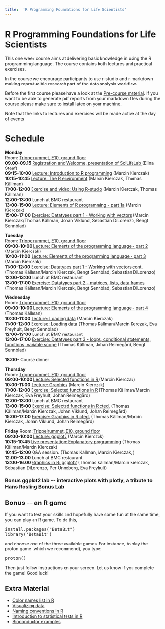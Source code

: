 ```yaml
---
title:  'R Programming Foundations for Life Scientists'
---
```


# R Programming Foundations for Life Scientists
This one week course aims at delivering basic knowledge in using the R
programming language. The course contains both lectures and practical
exercises.

In the course we encourage participants to use r-studio and
r-markdown making reproducible research part of the data analysis
workflow.

Before the first course please have a look at the [Pre-course
material](precourse). If you want to be able to generate pdf reports
from your markdown files during the course please make sure to install
latex on your machine.

Note that the links to lectures and exercises will be made active at the day of events
# Schedule

**Monday**<br>
Room: [Trippelrummet, E10, ground floor](../files/bmc_map.jpg)<br>
**09.00-09.15** [Registration and Welcome, presentation of SciLifeLab
](Lectures/Welcome.pdf) (Elina Staaf)<br>
**09:15-10:00** [Lecture: Introduction to R programming](lecture/Lecture_1_-_Introduction.pdf) (Marcin Kierczak)<br>
**10:15-10:45** [Lecture: The R environment](lecture/Lecture_2_-_REnvironment.pdf) (Marcin Kierczak, Thomas Källman)<br>
**11:00-12:00** [Exercise and video: Using R-studio](https://www.dropbox.com/s/3sy4ou2o8jh5syf/RCourseVideo.mov?dl=0) (Marcin Kierczak, Thomas Källman)<br>
**12:00-13:00** Lunch at BMC restaurant<br>
**13:00-15:00** [Lecture: Elements of R programming - part 1a](lecture/Lecture_3_-_Elements1.pdf) (Marcin Kierczak)<br>
**15:00-17:00** [Exercise: Datatypes part 1 - Working with vectors](exercise/DataTypes) (Marcin Kierczak/Thomas Källman, Johan Viklund, Sebastian DiLorenzo, Bengt Sennblad)<br>

**Tuesday**<br>
Room: [Trippelrummet, E10, ground floor](../files/bmc_map.jpg)<br>
**09:00-10:00** [Lecture: Elements of the programming language - part 2](lecture/Lecture_4_-_Elements2.pdf) (Marcin Kierczak)<br>
**10:00-11:00** [Lecture: Elements of the programming language - part 3](lecture/Lecture_5_-_Elements3.pdf) (Marcin Kierczak)<br>
**11:00-12:00** [Exercise: Datatypes part 1 - Working with vectors cont.](exercise/Vectors) (Thomas Källman/Marcin Kierczak, Bengt Sennblad, Sebastian DiLorenzo)<br>
**12:00-13:00** Lunch at BMC restaurant<br>
**13:00-17:00** [Exercise: Datatypes part 2 - matrices, lists, data frames](exercise/Dataframes) (Thomas Källman/Marcin Kierczak, Bengt Sennblad, Sebastian DiLorenzo)<br>

**Wednesday**<br>
Room: [Trippelrummet, E10, ground floor](../files/bmc_map.jpg)<br>
**09:00-10:00** [Lecture: Elements of the programming language - part 4](lecture/Lecture_6_-_Elements4tk.pdf) (Thomas Källman)<br>
**10:00-11:00** [Lecture: Loading data](lecture/Lecture_7-_Loading_datatk.pdf) (Marcin Kierczak)<br>
**11:00-12:00** [Exercise: Loading data](exercise/LoadData) (Thomas Källman/Marcin Kerczak, Eva Freyhult, Bengt Sennblad)<br>
**12:00-13:00** Lunch at BMC restaurant<br>
**13:00-17:00** [Exercise: Datatypes part 3 - loops, conditional statements, functions, variable scope](exercise/Loops) (Thomas Källman, Johan Reimegård,  Bengt Sennblad)<br>

**18:00-** Course dinner

**Thursday**<br>
Room: [Trippelrummet, E10, ground floor](../files/bmc_map.jpg)<br>
**09:00-10:00** [Lecture: Selected functions in R ](lecture/Lecture_8_-_SelectedFns.pdf) (Marcin Kierczak)<br>
**10:00-11:00** [Lecture: Graphics](lecture/Lecture_9_-_Graphics.pdf) (Marcin Kierczak)<br>
**11:00-12:00** [Exercise: Selected functions in R](exercise/SelectedFns) (Thomas Källman/Marcin Kierczak, Eva Freyhult, Johan Reimegård)<br>
**12:00-13:00** Lunch at BMC restaurant<br>
**13:00-15:00** [Exercise: Selected functions in R cted.](exercise/SelectedFns) (Thomas Källman/Marcin Kierczak, Johan Viklund, Johan Reimegård)<br>
**15:00-17:00** [Exercise: Graphics in R cted.](exercise/PlotHandson) (Thomas Källman/Marcin Kierczak, Johan Viklund, Johan Reimegård)<br>

**Friday**
Room: [Trippelrummet, E10, ground floor](../files/bmc_map.jpg)<br>
**09:00-10:00** [Lecture: ggplot2](lecture/Lecture_10_-_ggplot2.pdf) (Marcin Kierczak)<br>
**10:15-10:45** [Live presentation: Explanatory programming](lectures/) (Thomas Källman/Marcin Kierczak)<br>
**10:45-12:00** Q&A session. (Thomas Källman, Marcin Kierczak, )<br>
**12.00-13.00** Lunch at BMC restaurant<br>
**13:00-16.00** [Graphics in R: ggplot2](exercise/ggplots.md) (Thomas Källman/Marcin Kierczak, Sebastian DiLorenzo, Per Unneberg, Eva Freyhult)<br>

### Bonus ggplot2 lab -- interactive plots with plotly, a tribute to Hans Rosling [Bonus Lab](exercise/gapminder/gapminder.html)

## Bonus -- an R game
If you want to test your skills and hopefully have some fun at the same time, you can play an R game. To do this,
<pre>
install.packages("BetaBit")
library('BetaBit')
</pre>
and choose one of the three available games. For instance, to play the proton game (which we recommend), you type:
<pre>
proton()
</pre>
Then just follow instructions on your screen. Let us know if you complete the game! Good luck!

## Extra Material
- [Color names list in R](../files/Rcolor.pdf)
- [Visualizing data](../files/rules_for_using_color.pdf)
- [Naming conventions in R](../files/Rnaming.pdf)
- [Introduction to statistical tests in R](../files/statests.pdf)
- [Bioconductor examples](https://f1000research.com/channels/bioconductor)
